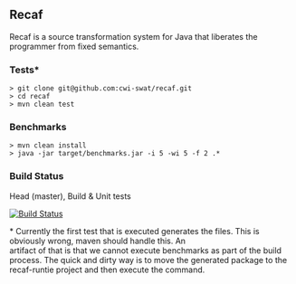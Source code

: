 

## Recaf
Recaf is a source transformation system for Java that liberates the programmer from fixed semantics. 

### Tests*

```shell
> git clone git@github.com:cwi-swat/recaf.git
> cd recaf
> mvn clean test
```

### Benchmarks

```shell
> mvn clean install
> java -jar target/benchmarks.jar -i 5 -wi 5 -f 2 .*
```

### Build Status

Head (master), Build & Unit tests

[![Build Status](https://travis-ci.com/cwi-swat/recaf.svg?token=EYsxboxiFVSqpFARwkTX&branch=master)](https://travis-ci.com/cwi-swat/recaf)

\* Currently the first test that is executed generates the files. This is obviously wrong, maven should handle this. An   
   artifact of that is that we cannot execute benchmarks as part of the build process. The quick and dirty way is to move the
   generated package to the recaf-runtie project and then execute the command.
